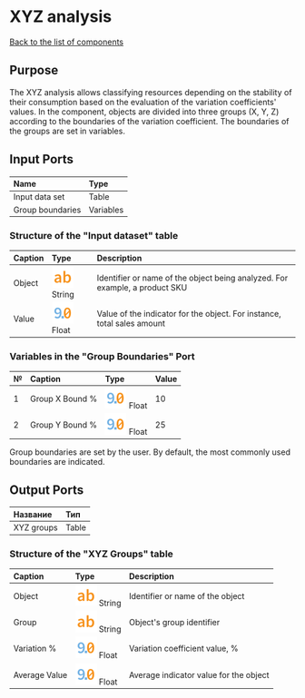 # XYZ analysis

[Back to the list of components](../README.md)

## Purpose

The XYZ analysis allows classifying resources depending on the stability of their consumption based on the evaluation of the variation coefficients' values. In the component, objects are divided into three groups (X, Y, Z) according to the boundaries of the variation coefficient. The boundaries of the groups are set in variables.

## Input Ports

| Name             | Type        |
|:---------------------|:-----------|
| Input data set	 | Table    |
| Group boundaries	        | Variables |

### Structure of the "Input dataset" table

| Caption      | Type                                    | Description                                                                                         |
|:-----------|:---------------------------------------|:-------------------------------------------------------------------------------------------------|
| Object     | ![](./img/string.svg) String        | Identifier or name of the object being analyzed. For example, a product SKU  |
| Value | ![](./img/realnumber.svg) Float | Value of the indicator for the object. For instance, total sales amount           |
### Variables in the "Group Boundaries" Port

| № | Caption               | Type                                    | Value  |
|:--|:--------------------|:---------------------------------------|:----------|
| 1 | Group X Bound % | ![](./img/realnumber.svg) Float |        10 |
| 2 | Group Y Bound %| ![](./img/realnumber.svg) Float |        25 |

Group boundaries are set by the user. By default, the most commonly used boundaries are indicated.

## Output Ports

| Название   | Тип     |
|:-----------|:--------|
| XYZ groups | Table |

### Structure of the "XYZ Groups" table

| Caption                   | Type                                    | Description                                |
|:------------------------|:---------------------------------------|:----------------------------------------|
| Object                  | ![](./img/string.svg) String        |   Identifier or name of the object  |
| Group                  | ![](./img/string.svg) String        | Object's group identifier            |
| Variation % | ![](./img/realnumber.svg) Float | Variation coefficient value, %      |
| Average Value        | ![](./img/realnumber.svg) Float | Average indicator value for the object |
